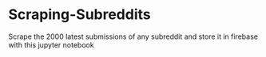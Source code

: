 # Scraping-Subreddits
Scrape the 2000 latest submissions of any subreddit and store it in firebase with this jupyter notebook
